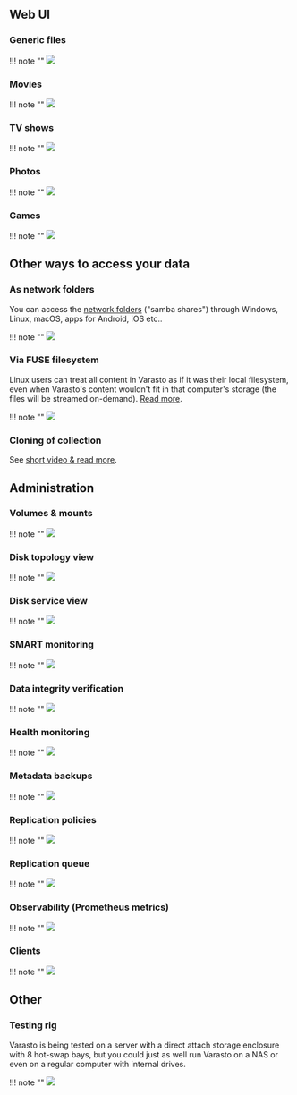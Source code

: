 
Web UI
------

### Generic files

!!! note ""
	![](../content/generic-files/screenshot-web-ui.png)


### Movies

!!! note ""
	![](../content/movies/endresult.png)


### TV shows

!!! note ""
	![](../content/tvshows/endresult.png)


### Photos

!!! note ""
	![](../content/photos/screenshot.png)

### Games

!!! note ""
	![](../content/games/screenshot.png)


Other ways to access your data
------------------------------

### As network folders

You can access the [network folders](../data-interfaces/network-folders/) ("samba shares")
through Windows, Linux, macOS, apps for Android, iOS etc..

!!! note ""
	![](../data-interfaces/network-folders/screenshot.png)


### Via FUSE filesystem

Linux users can treat all content in Varasto as if it was their local filesystem, even
when Varasto's content wouldn't fit in that computer's storage (the files will be streamed
on-demand). [Read more](../data-interfaces/network-folders/#architecture-how-does-it-work).

!!! note ""
	![](../data-interfaces/fuse/shell.png)

### Cloning of collection

See [short video & read more](../data-interfaces/client/).


Administration
--------------

### Volumes & mounts

!!! note ""
	![](volumes-and-mounts.png)


### Disk topology view

!!! note ""
	![](topology-view.png)


### Disk service view

!!! note ""
	![](service-view.png)


### SMART monitoring

!!! note ""
	![](../using/smart-monitoring/smart.png)

### Data integrity verification

!!! note ""
	![](../using/background-integrity-verification/screenshot.png)


### Health monitoring

!!! note ""
	![](health-monitoring.png)


### Metadata backups

!!! note ""
	![](../using/metadata-backup/backuplist.png)


### Replication policies

!!! note ""
	![](../using/replication-policies/screenshot.png)


### Replication queue

!!! note ""
	![](../using/replication-policies/replication-queue-status.png)


### Observability (Prometheus metrics)

!!! note ""
	![](../using/observability/grafana-metrics.png)


### Clients

!!! note ""
	![](clients.png)


Other
-----

### Testing rig

Varasto is being tested on a server with a direct attach storage enclosure with 8 hot-swap
bays, but you could just as well run Varasto on a NAS or even on a regular computer with
internal drives.

!!! note ""
	![](varasto-qnap-tr-004.jpg)
